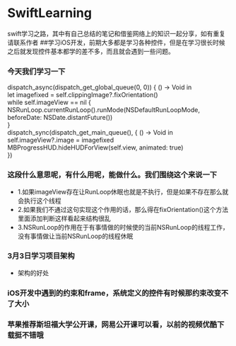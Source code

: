 # SwiftLearning
swift学习之路，其中有自己总结的笔记和借鉴网络上的知识一起分享，如有重复请联系作者
##学习iOS开发，前期大多都是学习各种控件，但是在学习很长时候之后就发现控件基本都学的差不多，而且就会遇到一些问题。
### 今天我们学习一下

dispatch_async(dispatch_get_global_queue(0, 0)) { () -> Void in<br>
let imagefixed = self.clippingImage?.fixOrientation()<br>
while self.imageView == nil {<br>
            NSRunLoop.currentRunLoop().runMode(NSDefaultRunLoopMode, beforeDate: NSDate.distantFuture())<br>
        }<br>
            dispatch_sync(dispatch_get_main_queue(), { () -> Void in<br>
            self.imageView?.image = imagefixed<br>
            MBProgressHUD.hideHUDForView(self.view, animated: true)<br>
    })<br>

### 这段什么意思呢，有什么用呢，能做什么。我们围绕这个来说一下
* 1.如果imageView存在让RunLoop休眠也就是不执行，但是如果不存在那么就会执行这个线程
* 2.如果我们不通过这句实现这个作用的话，那么得在fixOrientation()这个方法里面添加判断这样看起来结构很乱
* 3.NSRunLoop的作用在于有事情做的时候使的当前NSRunLoop的线程工作，没有事情做让当前NSRunLoop的线程休眠

### 3月3日学习项目架构
* 架构的好处

### iOS开发中遇到的约束和frame，系统定义的控件有时候那约束改变不了大小 
### 苹果推荐斯坦福大学公开课，网易公开课可以看，以前的视频优酷下载挺不错哦
